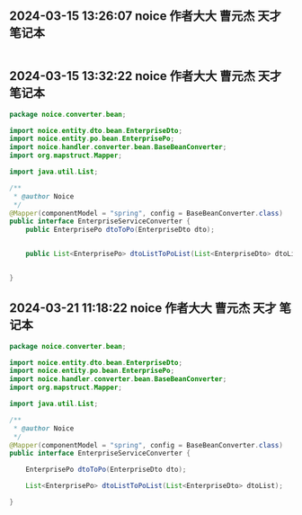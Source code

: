 ## 2024-03-15 13:26:07 noice 作者大大 曹元杰 天才 笔记本

```java
```

## 2024-03-15 13:32:22 noice 作者大大 曹元杰 天才 笔记本

```java
package noice.converter.bean;

import noice.entity.dto.bean.EnterpriseDto;
import noice.entity.po.bean.EnterprisePo;
import noice.handler.converter.bean.BaseBeanConverter;
import org.mapstruct.Mapper;

import java.util.List;

/**
 * @author Noice
 */
@Mapper(componentModel = "spring", config = BaseBeanConverter.class)
public interface EnterpriseServiceConverter {
    public EnterprisePo dtoToPo(EnterpriseDto dto);


    public List<EnterprisePo> dtoListToPoList(List<EnterpriseDto> dtoList);


}
```

## 2024-03-21 11:18:22 noice 作者大大 曹元杰 天才 笔记本

```java
package noice.converter.bean;

import noice.entity.dto.bean.EnterpriseDto;
import noice.entity.po.bean.EnterprisePo;
import noice.handler.converter.bean.BaseBeanConverter;
import org.mapstruct.Mapper;

import java.util.List;

/**
 * @author Noice
 */
@Mapper(componentModel = "spring", config = BaseBeanConverter.class)
public interface EnterpriseServiceConverter {

    EnterprisePo dtoToPo(EnterpriseDto dto);

    List<EnterprisePo> dtoListToPoList(List<EnterpriseDto> dtoList);

}
```
